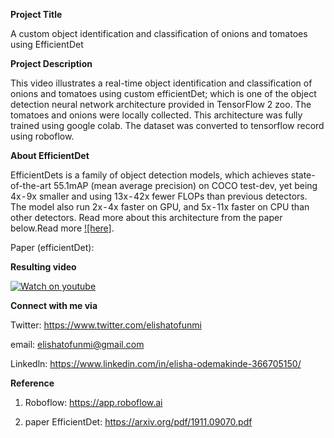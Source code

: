 **Project Title**

A custom object identification and classification of onions and tomatoes using EfficientDet 

**Project Description**

This video illustrates a real-time object identification and classification of onions and tomatoes using custom efficientDet; which is one of the object detection neural network architecture provided in TensorFlow 2 zoo. The tomatoes and onions were locally collected. This architecture was fully trained using google colab. The dataset was converted to tensorflow record using roboflow. 

**About EfficientDet**

EfficientDets is a family of object detection models, which achieves state-of-the-art 55.1mAP (mean average precision) on COCO test-dev, yet being 4x - 9x smaller and using 13x - 42x fewer FLOPs than previous detectors. The model also run 2x - 4x faster on GPU, and 5x - 11x faster on CPU than other detectors. Read more about this architecture from the paper below.Read more [![here]](https://arxiv.org/pdf/1911.09070.pdf).

Paper (efficientDet):  

**Resulting video**

[![Watch on youtube](https://img.youtube.com/vi/_0C1hfZpQo0/hqdefault.jpg)](https://www.youtube.com/watch?v=_0C1hfZpQo0)

**Connect with me via**

Twitter: https://www.twitter.com/elishatofunmi 

email: elishatofunmi@gmail.com 

Linkedln: https://www.linkedin.com/in/elisha-odemakinde-366705150/

**Reference**

1. Roboflow: https://app.roboflow.ai 

2. paper EfficientDet: https://arxiv.org/pdf/1911.09070.pdf 

